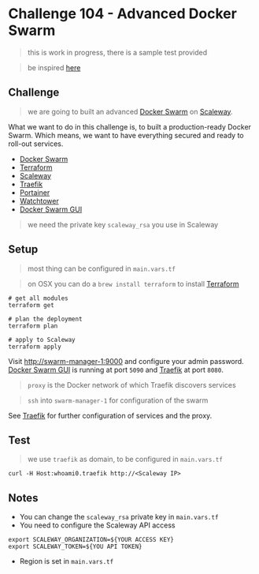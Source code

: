 # Challenge 104 - Advanced Docker Swarm

> this is work in progress, there is a sample test provided

> be inspired [here](https://github.com/veggiemonk/awesome-docker)

## Challenge

> we are going to built an advanced [Docker Swarm](https://www.docker.com/products/docker-swarm) on [Scaleway](https://www.scaleway.com).

What we want to do in this challenge is, to built a production-ready Docker Swarm. Which means, we want to have everything secured and ready to roll-out services.

* [Docker Swarm](https://www.docker.com/products/docker-swarm)
* [Terraform](terraform.io)
* [Scaleway](https://www.scaleway.com)
* [Traefik](https://traefik.io/)
* [Portainer](https://github.com/portainer/portainer)
* [Watchtower](https://github.com/v2tec/watchtower)
* [Docker Swarm GUI](https://github.com/JulienBreux/docker-swarm-gui)

> we need the private key `scaleway_rsa` you use in Scaleway

## Setup

> most thing can be configured in `main.vars.tf`

> on OSX you can do a `brew install terraform` to install [Terraform](terraform.io)

```
# get all modules
terraform get

# plan the deployment
terraform plan

# apply to Scaleway
terraform apply
```

Visit [http://swarm-manager-1:9000](http://swarm-manager-1:9000) and configure your admin password. [Docker Swarm GUI](https://github.com/JulienBreux/docker-swarm-gui) is running at port `5090` and [Traefik](https://traefik.io/) at port `8080`.

> `proxy` is the Docker network of which Traefik discovers services

> `ssh` into `swarm-manager-1` for configuration of the swarm

See [Traefik](https://traefik.io/) for further configuration of services and the proxy.

## Test

> we use `traefik` as domain, to be configured in `main.vars.tf`

```
curl -H Host:whoami0.traefik http://<Scaleway IP>
```

## Notes

* You can change the `scaleway_rsa` private key in `main.vars.tf` 
* You need to configure the Scaleway API access 

```
export SCALEWAY_ORGANIZATION=${YOUR ACCESS KEY}
export SCALEWAY_TOKEN=${YOU API TOKEN}
```

* Region is set in `main.vars.tf` 